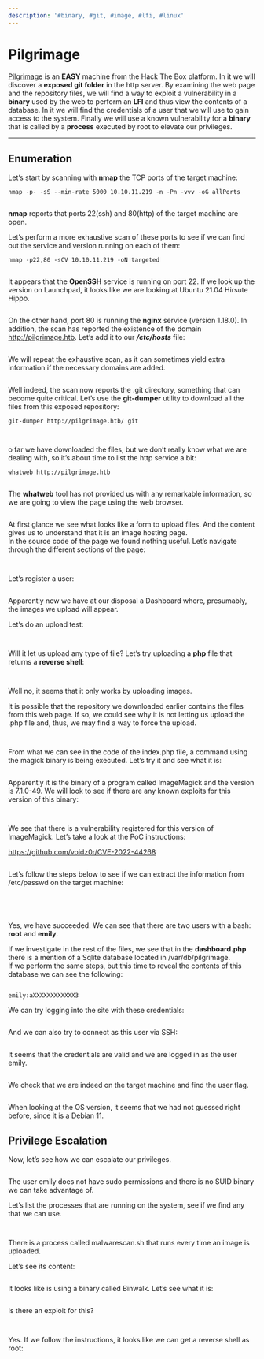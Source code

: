 ```yaml
---
description: '#binary, #git, #image, #lfi, #linux'
---
```


# Pilgrimage

[Pilgrimage](https://app.hackthebox.com/machines/Pilgrimage) is an **EASY** machine from the Hack The Box platform. In it we will discover a **exposed git folder** in the http server. By examining the web page and the repository files, we will find a way to exploit a vulnerability in a **binary** used by the web to perform an **LFI** and thus view the contents of a database. In it we will find the credentials of a user that we will use to gain access to the system. Finally we will use a known vulnerability for a **binary** that is called by a **process** executed by root to elevate our privileges.

***

## Enumeration <a href="#user-content-enumeration" id="user-content-enumeration"></a>

Let’s start by scanning with **nmap** the TCP ports of the target machine:

`nmap -p- -sS --min-rate 5000 10.10.11.219 -n -Pn -vvv -oG allPorts`

<figure><img src="../../.gitbook/assets/Pasted image 20230903133707.png" alt=""><figcaption></figcaption></figure>

**nmap** reports that ports 22(ssh) and 80(http) of the target machine are open.

Let’s perform a more exhaustive scan of these ports to see if we can find out the service and version running on each of them:

`nmap -p22,80 -sCV 10.10.11.219 -oN targeted`

<figure><img src="../../.gitbook/assets/Pasted image 20230903134027.png" alt=""><figcaption></figcaption></figure>

It appears that the **OpenSSH** service is running on port 22. If we look up the version on Launchpad, it looks like we are looking at Ubuntu 21.04 Hirsute Hippo.

<figure><img src="../../.gitbook/assets/Pasted image 20230903133850.png" alt=""><figcaption></figcaption></figure>

On the other hand, port 80 is running the **nginx** service (version 1.18.0). In addition, the scan has reported the existence of the domain http://pilgrimage.htb. Let’s add it to our _**/etc/hosts**_ file:

<figure><img src="../../.gitbook/assets/Pasted image 20230903134113.png" alt=""><figcaption></figcaption></figure>

We will repeat the exhaustive scan, as it can sometimes yield extra information if the necessary domains are added.

<figure><img src="../../.gitbook/assets/Pasted image 20230903134202 (1).png" alt=""><figcaption></figcaption></figure>

Well indeed, the scan now reports the .git directory, something that can become quite critical. Let’s use the **git-dumper** utility to download all the files from this exposed repository:

`git-dumper http://pilgrimage.htb/ git`

<figure><img src="../../.gitbook/assets/Pasted image 20230903134416 (1).png" alt=""><figcaption></figcaption></figure>

<figure><img src="../../.gitbook/assets/Pasted image 20230903134454 (1).png" alt=""><figcaption></figcaption></figure>

o far we have downloaded the files, but we don’t really know what we are dealing with, so it’s about time to list the http service a bit:

`whatweb http://pilgrimage.htb`

<figure><img src="../../.gitbook/assets/Pasted image 20230903134516.png" alt=""><figcaption></figcaption></figure>

The **whatweb** tool has not provided us with any remarkable information, so we are going to view the page using the web browser.

<figure><img src="../../.gitbook/assets/imagen (9).png" alt=""><figcaption></figcaption></figure>

At first glance we see what looks like a form to upload files. And the content gives us to understand that it is an image hosting page.\
In the source code of the page we found nothing useful. Let’s navigate through the different sections of the page:

<figure><img src="../../.gitbook/assets/imagen (1) (1).png" alt=""><figcaption></figcaption></figure>

<figure><img src="../../.gitbook/assets/imagen (2) (1).png" alt=""><figcaption></figcaption></figure>

Let’s register a user:

<figure><img src="../../.gitbook/assets/imagen (3) (1).png" alt=""><figcaption></figcaption></figure>

Apparently now we have at our disposal a Dashboard where, presumably, the images we upload will appear.

Let’s do an upload test:

<figure><img src="../../.gitbook/assets/Pasted image 20230903134739.png" alt=""><figcaption></figcaption></figure>

<figure><img src="../../.gitbook/assets/Pasted image 20230903134801.png" alt=""><figcaption></figcaption></figure>

Will it let us upload any type of file? Let’s try uploading a **php** file that returns a **reverse shell**:

<figure><img src="../../.gitbook/assets/Pasted image 20230903134912.png" alt=""><figcaption></figcaption></figure>

<figure><img src="../../.gitbook/assets/Pasted image 20230903135239.png" alt=""><figcaption></figcaption></figure>

Well no, it seems that it only works by uploading images.

It is possible that the repository we downloaded earlier contains the files from this web page. If so, we could see why it is not letting us upload the .php file and, thus, we may find a way to force the upload.

<figure><img src="../../.gitbook/assets/Pasted image 20230903135302.png" alt=""><figcaption></figcaption></figure>

<figure><img src="../../.gitbook/assets/Pasted image 20230903135323.png" alt=""><figcaption></figcaption></figure>

From what we can see in the code of the index.php file, a command using the magick binary is being executed. Let’s try it and see what it is:

<figure><img src="../../.gitbook/assets/Pasted image 20230903135358.png" alt=""><figcaption></figcaption></figure>

Apparently it is the binary of a program called ImageMagick and the version is 7.1.0-49. We will look to see if there are any known exploits for this version of this binary:

<figure><img src="../../.gitbook/assets/Pasted image 20230903140444.png" alt=""><figcaption></figcaption></figure>

<figure><img src="../../.gitbook/assets/Pasted image 20230903140539.png" alt=""><figcaption></figcaption></figure>

We see that there is a vulnerability registered for this version of ImageMagick. Let’s take a look at the PoC instructions:

https://github.com/voidz0r/CVE-2022-44268

<figure><img src="../../.gitbook/assets/Pasted image 20230903140758.png" alt=""><figcaption></figcaption></figure>

Let’s follow the steps below to see if we can extract the information from /etc/passwd on the target machine:

<figure><img src="../../.gitbook/assets/Pasted image 20230903141356.png" alt=""><figcaption></figcaption></figure>

<figure><img src="../../.gitbook/assets/Pasted image 20230903141510.png" alt=""><figcaption></figcaption></figure>

<figure><img src="../../.gitbook/assets/Pasted image 20230903142037.png" alt=""><figcaption></figcaption></figure>

<figure><img src="../../.gitbook/assets/Pasted image 20230903142818.png" alt=""><figcaption></figcaption></figure>

Yes, we have succeeded. We can see that there are two users with a bash: **root** and **emily**.

If we investigate in the rest of the files, we see that in the **dashboard.php** there is a mention of a Sqlite database located in /var/db/pilgrimage.\
If we perform the same steps, but this time to reveal the contents of this database we can see the following:

<figure><img src="../../.gitbook/assets/image.png" alt=""><figcaption></figcaption></figure>

`emily:aXXXXXXXXXXXX3`

We can try logging into the site with these credentials:

<figure><img src="../../.gitbook/assets/Pasted image 20230903155352.png" alt=""><figcaption></figcaption></figure>

And we can also try to connect as this user via SSH:

<figure><img src="../../.gitbook/assets/Pasted image 20230903155432.png" alt=""><figcaption></figcaption></figure>

It seems that the credentials are valid and we are logged in as the user emily.

<figure><img src="../../.gitbook/assets/image (2).png" alt=""><figcaption></figcaption></figure>

We check that we are indeed on the target machine and find the user flag.

<figure><img src="../../.gitbook/assets/Pasted image 20230903161321.png" alt=""><figcaption></figcaption></figure>

When looking at the OS version, it seems that we had not guessed right before, since it is a Debian 11.

## Privilege Escalation <a href="#user-content-privesc" id="user-content-privesc"></a>

Now, let’s see how we can escalate our privileges.

<figure><img src="../../.gitbook/assets/Pasted image 20230903160823.png" alt=""><figcaption></figcaption></figure>

The user emily does not have sudo permissions and there is no SUID binary we can take advantage of.

Let’s list the processes that are running on the system, see if we find any that we can use.

<figure><img src="../../.gitbook/assets/Pasted image 20230903165519.png" alt=""><figcaption></figcaption></figure>

<figure><img src="../../.gitbook/assets/Pasted image 20230903165655.png" alt=""><figcaption></figcaption></figure>

There is a process called malwarescan.sh that runs every time an image is uploaded.

Let’s see its content:

<figure><img src="../../.gitbook/assets/Pasted image 20230903165540.png" alt=""><figcaption></figcaption></figure>

It looks like is using a binary called Binwalk. Let’s see what it is:

<figure><img src="../../.gitbook/assets/Pasted image 20230903170935.png" alt=""><figcaption></figcaption></figure>

Is there an exploit for this?

<figure><img src="../../.gitbook/assets/Pasted image 20230903171008.png" alt=""><figcaption></figcaption></figure>

<figure><img src="../../.gitbook/assets/Pasted image 20230903173112.png" alt=""><figcaption></figcaption></figure>

Yes. If we follow the instructions, it looks like we can get a reverse shell as root:

<figure><img src="../../.gitbook/assets/image (3).png" alt=""><figcaption></figcaption></figure>
